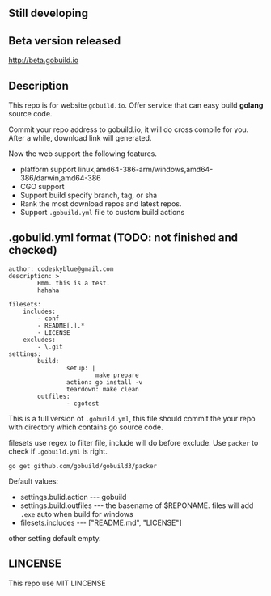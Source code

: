## Still developing

## Beta version released

<http://beta.gobuild.io>

## Description
This repo is for website `gobuild.io`. Offer service that can easy build **golang** source code.

Commit your repo address to gobuild.io, it will do cross compile for you. 
After a while, download link will generated.

Now the web support the following features.

* platform support linux,amd64-386-arm/windows,amd64-386/darwin,amd64-386
* CGO support
* Support build specify branch, tag, or sha
* Rank the most download repos and latest repos.
* Support `.gobuild.yml` file to custom build actions

## .gobulid.yml format (TODO: not finished and checked)

```
author: codeskyblue@gmail.com
description: >
        Hmm. this is a test.
        hahaha

filesets:
    includes:
        - conf
        - README[.].*
        - LICENSE
    excludes:
        - \.git
settings:
        build:
                setup: |
                        make prepare
                action: go install -v
                teardown: make clean
        outfiles:
                - cgotest

```
This is a full version of `.gobuild.yml`, this file should commit the your repo with directory which contains go source code.

filesets use regex to filter file, include will do before exclude. 
Use `packer` to check if `.gobuild.yml` is right.

	go get github.com/gobuild/gobuild3/packer

Default values:

* settings.bulid.action --- gobuild
* settings.build.outfiles --- the basename of $REPONAME. files will add `.exe` auto when build for windows
* filesets.includes --- ["README.md", "LICENSE"]

other setting default empty.

## LINCENSE
This repo use MIT LINCENSE